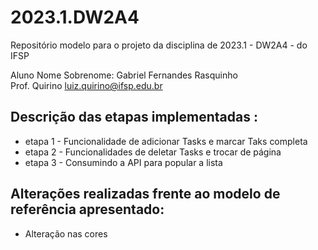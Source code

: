 # 2023.1.DW2A4
Repositório modelo para o projeto da disciplina de 2023.1 - DW2A4 - do IFSP 

Aluno Nome Sobrenome:  Gabriel Fernandes Rasquinho  \
Prof. Quirino         <luiz.quirino@ifsp.edu.br>

## Descrição das etapas implementadas :
- etapa 1 - Funcionalidade de adicionar Tasks e marcar Taks completa
- etapa 2 - Funcionalidades de deletar Tasks e trocar de página
- etapa 3 - Consumindo a API para popular a lista

## Alterações realizadas frente ao modelo de referência apresentado:
- Alteração nas cores
